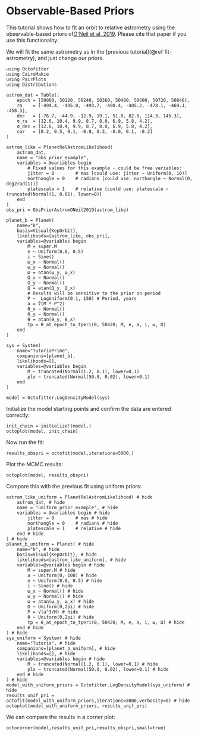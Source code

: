 # Observable-Based Priors

This tutorial shows how to fit an orbit to relative astrometry using the observable-based priors of[O'Neil et al. 2019](https://ui.adsabs.harvard.edu/abs/2019AJ....158....4O). Please cite that paper if you use this functionality.

We will fit the same astrometry as in the [previous tutorial](@ref fit-astrometry), and just change our priors.


```@example 1
using Octofitter
using CairoMakie
using PairPlots
using Distributions

astrom_dat = Table(;
    epoch = [50000, 50120, 50240, 50360, 50480, 50600, 50720, 50840],
    ra    = [-494.4, -495.0, -493.7, -490.4, -485.2, -478.1, -469.1, -458.3],
    dec   = [-76.7, -44.9, -12.9, 19.1, 51.0, 82.8, 114.3, 145.3],
    σ_ra  = [12.6, 10.4, 9.9, 8.7, 8.0, 6.9, 5.8, 4.2],
    σ_dec = [12.6, 10.4, 9.9, 8.7, 8.0, 6.9, 5.8, 4.2],
    cor   = [0.2, 0.5, 0.1, -0.8, 0.3, -0.0, 0.1, -0.2]
)

astrom_like = PlanetRelAstromLikelihood(
    astrom_dat,
    name = "obs_prior_example",
    variables = @variables begin
        # Fixed values for this example - could be free variables:
        jitter = 0        # mas [could use: jitter ~ Uniform(0, 10)]
        northangle = 0    # radians [could use: northangle ~ Normal(0, deg2rad(1))]
        platescale = 1    # relative [could use: platescale ~ truncated(Normal(1, 0.01), lower=0)]
    end
)
obs_pri = ObsPriorAstromONeil2019(astrom_like)

planet_b = Planet(
    name="b",
    basis=Visual{KepOrbit},
    likelihoods=[astrom_like, obs_pri],
    variables=@variables begin
        M = super.M
        e ~ Uniform(0.0, 0.5)
        i ~ Sine()
        ω_x ~ Normal()
        ω_y ~ Normal()
        ω = atan(ω_y, ω_x)
        Ω_x ~ Normal()
        Ω_y ~ Normal()
        Ω = atan(Ω_y, Ω_x)
        # Results will be sensitive to the prior on period
        P ~  LogUniform(0.1, 150) # Period, years
        a = ∛(M * P^2)
        θ_x ~ Normal()
        θ_y ~ Normal()
        θ = atan(θ_y, θ_x)
        tp = θ_at_epoch_to_tperi(θ, 50420; M, e, a, i, ω, Ω)
    end
)

sys = System(
    name="TutoriaPrime",
    companions=[planet_b],
    likelihoods=[],
    variables=@variables begin
        M ~ truncated(Normal(1.2, 0.1), lower=0.1)
        plx ~ truncated(Normal(50.0, 0.02), lower=0.1)
    end
)

model = Octofitter.LogDensityModel(sys)
```

Initialize the model starting points and confirm the data are entered correctly:
```@example 1
init_chain = initialize!(model,)
octoplot(model, init_chain)
```

Now run the fit:
```@example 1
results_obspri = octofit(model,iterations=5000,)
```

Plot the MCMC results:
```@example 1
octoplot(model, results_obspri)
```

Compare this with the previous fit using uniform priors:
```@example 1
astrom_like_uniform = PlanetRelAstromLikelihood( # hide
    astrom_dat, # hide
    name = "uniform_prior_example", # hide
    variables = @variables begin # hide
        jitter = 0        # mas # hide
        northangle = 0    # radians # hide
        platescale = 1    # relative # hide
    end # hide
) # hide
planet_b_uniform = Planet( # hide
    name="b", # hide
    basis=Visual{KepOrbit}, # hide
    likelihoods=[astrom_like_uniform], # hide
    variables=@variables begin # hide
        M = super.M # hide
        a ~ Uniform(0, 100) # hide
        e ~ Uniform(0.0, 0.5) # hide
        i ~ Sine() # hide
        ω_x ~ Normal() # hide
        ω_y ~ Normal() # hide
        ω = atan(ω_y, ω_x) # hide
        Ω ~ Uniform(0,2pi) # hide
        P = √(a^3/M) # hide
        θ ~ Uniform(0,2pi) # hide
        tp = θ_at_epoch_to_tperi(θ, 50420; M, e, a, i, ω, Ω) # hide
    end # hide
) # hide
sys_uniform = System( # hide
    name="Tutoria", # hide
    companions=[planet_b_uniform], # hide
    likelihoods=[], # hide
    variables=@variables begin # hide
        M ~ truncated(Normal(1.2, 0.1), lower=0.1) # hide
        plx ~ truncated(Normal(50.0, 0.02), lower=0.1) # hide
    end # hide
) # hide
model_with_uniform_priors = Octofitter.LogDensityModel(sys_uniform) # hide
results_unif_pri = octofit(model_with_uniform_priors,iterations=5000,verbosity=0) # hide
octoplot(model_with_uniform_priors, results_unif_pri)
```

We can compare the results in a corner plot:
```@example 1
octocorner(model,results_unif_pri,results_obspri,small=true)
```
